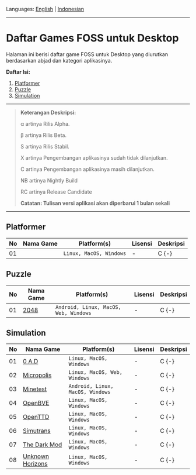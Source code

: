 Languages: [English](https://github.com/ditokp/Tes_Repositori/blob/master/HOME.md) | [Indonesian](https://github.com/ditokp/Tes_Repositori/blob/master/Daftar-Game-FOSS-Desktop.md)
______________________________________________
# Daftar Games FOSS untuk Desktop
Halaman ini berisi daftar game FOSS untuk Desktop yang diurutkan berdasarkan abjad dan kategori aplikasinya.

**Daftar Isi:**
1. [Platformer]()
2. [Puzzle]()
3. [Simulation]()
______________________________________
> **Keterangan Deskripsi:**
> 
> α artinya Rilis Alpha.
> 
> β artinya Rilis Beta.
> 
> S artinya Rilis Stabil.
> 
> X artinya Pengembangan aplikasinya sudah tidak dilanjutkan.
> 
> C artinya Pengembangan aplikasinya masih dilanjutkan.
>
> NB artinya Nightly Build
>
> RC artinya Release Candidate
>
> **Catatan: Tulisan versi aplikasi akan diperbarui 1 bulan sekali**
______________________________________
## Platformer
No | Nama Game | Platform(s) | Lisensi | Deskripsi
--- | --- | --- | --- | ---
01 | []() | `Linux, MacOS, Windows` | - | C {-}

## Puzzle
No | Nama Game | Platform(s) | Lisensi | Deskripsi
--- | --- | --- | --- | ---
01 | [2048]() | `Android, Linux, MacOS, Web, Windows` | - | C {-}

## Simulation
No | Nama Game | Platform(s) | Lisensi | Deskripsi
--- | --- | --- | --- | ---
01 | [0 A.D]() | `Linux, MacOS, Windows` | - | C {-}
02 | [Micropolis]() | `Linux, MacOS, Web, Windows` | - | C {-}
03 | [Minetest]() | `Android, Linux, MacOS, Windows` | - | C {-}
04 | [OpenBVE]() | `Linux, MacOS, Windows` | - | C {-}
05 | [OpenTTD]() | `Linux, MacOS, Windows` | - | C {-}
06 | [Simutrans]() | `Linux, MacOS, Windows` | - | C {-}
07 | [The Dark Mod]() | `Linux, MacOS, Windows` | - | C {-}
08 | [Unknown Horizons]() | `Linux, MacOS, Windows` | - | C {-}
